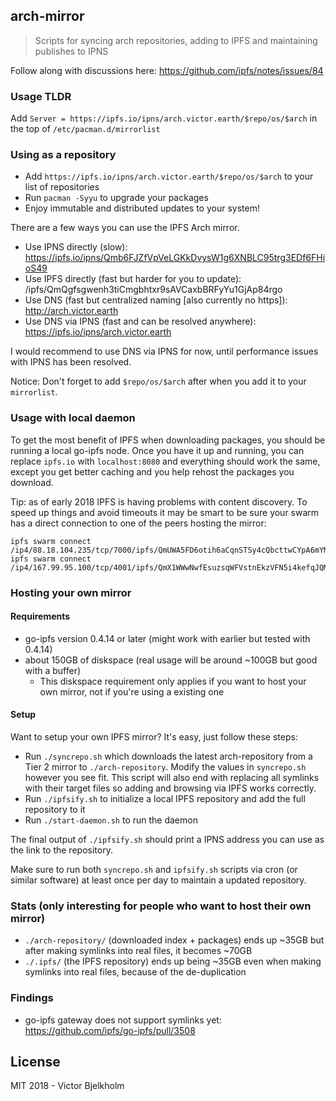 ## arch-mirror
> Scripts for syncing arch repositories, adding to IPFS and maintaining publishes to IPNS

Follow along with discussions here: https://github.com/ipfs/notes/issues/84

### Usage TLDR

Add `Server = https://ipfs.io/ipns/arch.victor.earth/$repo/os/$arch` in the top of `/etc/pacman.d/mirrorlist`

### Using as a repository

- Add `https://ipfs.io/ipns/arch.victor.earth/$repo/os/$arch` to your list of repositories
- Run `pacman -Syyu` to upgrade your packages
- Enjoy immutable and distributed updates to your system!

There are a few ways you can use the IPFS Arch mirror.

- Use IPNS directly (slow): https://ipfs.io/ipns/Qmb6FJZfVpVeLGKkDvysW1g6XNBLC95trg3EDf6FHioS49
- Use IPFS directly (fast but harder for you to update): /ipfs/QmQgfsgwenh3tiCmgbhtxr9sAVCaxbBRFyYu1GjAp84rgo
- Use DNS (fast but centralized naming [also currently no https]): http://arch.victor.earth
- Use DNS via IPNS (fast and can be resolved anywhere): https://ipfs.io/ipns/arch.victor.earth

I would recommend to use DNS via IPNS for now, until performance issues with IPNS
has been resolved.

Notice: Don't forget to add `$repo/os/$arch` after when you add it to your `mirrorlist`.

### Usage with local daemon

To get the most benefit of IPFS when downloading packages, you should be running
a local go-ipfs node. Once you have it up and running, you can replace `ipfs.io`
with `localhost:8080` and everything should work the same, except you get better
caching and you help rehost the packages you download.

Tip: as of early 2018 IPFS is having problems with content discovery.  To speed 
up things and avoid timeouts it may be smart to be sure your swarm has a direct 
connection to one of the peers hosting the mirror:

    ipfs swarm connect /ip4/88.18.104.235/tcp/7000/ipfs/QmUWA5FD6otih6aCqnSTSy4cQbcttwCYpA6mYMPJ9qAyKi 
    ipfs swarm connect /ip4/167.99.95.100/tcp/4001/ipfs/QmX1WWwNwfEsuzsqWFVstnEkzVFN5i4kefqJQMb5S4umAT

### Hosting your own mirror

#### Requirements

- go-ipfs version 0.4.14 or later (might work with earlier but tested with 0.4.14)
- about 150GB of diskspace (real usage will be around ~100GB but good with a buffer)
  - This diskspace requirement only applies if you want to host your own mirror, not if you're using a existing one

#### Setup

Want to setup your own IPFS mirror? It's easy, just follow these steps:

- Run `./syncrepo.sh` which downloads the latest arch-repository from a Tier 2
  mirror to `./arch-repository`. Modify the values in `syncrepo.sh` however you
  see fit. This script will also end with replacing all symlinks with their target
  files so adding and browsing via IPFS works correctly.
- Run `./ipfsify.sh` to initialize a local IPFS repository and add the full repository
  to it
- Run `./start-daemon.sh` to run the daemon

The final output of `./ipfsify.sh` should print a IPNS address you can use as the link
to the repository.

Make sure to run both `syncrepo.sh` and `ipfsify.sh` scripts via cron (or similar software) at least
once per day to maintain a updated repository.

### Stats (only interesting for people who want to host their own mirror)

- `./arch-repository/` (downloaded index + packages) ends up ~35GB but after making symlinks into real files, it becomes ~70GB
- `./.ipfs/` (the IPFS repository) ends up being ~35GB even when making symlinks into real files, because of the de-duplication

### Findings

- go-ipfs gateway does not support symlinks yet: https://github.com/ipfs/go-ipfs/pull/3508

## License

MIT 2018 - Victor Bjelkholm
